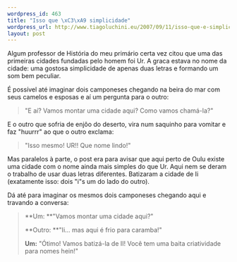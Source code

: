 ```yaml
--- 
wordpress_id: 463
title: "Isso que \xC3\xA9 simplicidade"
wordpress_url: http://www.tiagoluchini.eu/2007/09/11/isso-que-e-simplicidade/
layout: post
---
```

Algum professor de História do meu primário certa vez citou que uma das primeiras cidades fundadas pelo homem foi Ur. A graca estava no nome da cidade: uma gostosa simplicidade de apenas duas letras e formando um som bem peculiar.

É possível até imaginar dois camponeses chegando na beira do mar com seus camelos e esposas e aí um pergunta para o outro:

> "E aí? Vamos montar uma cidade aqui? Como vamos chamá-la?"

E o outro que sofria de enjôo do deserto, vira num saquinho para vomitar e faz "huurrr" ao que o outro exclama:

> "Isso mesmo! UR!! Que nome lindo!"

Mas paralelos à parte, o post era para avisar que aqui perto de Oulu existe uma cidade com o nome ainda mais simples do que Ur. Aqui nem se deram o trabalho de usar duas letras diferentes. Batizaram a cidade de Ii (exatamente isso: dois "i"s um do lado do outro).

Dá até para imaginar os mesmos dois camponeses chegando aqui e travando a conversa:

> **Um: **"Vamos montar uma cidade aqui?"
> 
> **Outro: **"Ii... mas aqui é frio para caramba!"
> 
> **Um:** "Ótimo! Vamos batizá-la de II! Você tem uma baita criatividade para nomes hein!"</em></blockquote>
